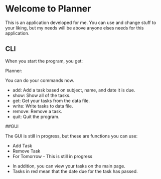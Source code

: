 # Welcome to Planner

This is an application developed for me. You can use and change stuff to your liking, but my needs will be above anyone elses needs for this application.

## CLI

When you start the program, you get:

Planner:

You can do your commands now.

* add:    Add a task based on subject, name, and date it is due.
* show:   Show all of the tasks.
* get:    Get your tasks from the data file.
* write:  Write tasks to data file.
* remove: Remove a task.
* quit:   Quit the program.

##GUI

The GUI is still in progress, but these are functions you can use:

* Add Task
* Remove Task
* For Tomorrow - This is still in progress

- In addition, you can view your tasks on the main page.
- Tasks in red mean that the date due for the task has passed.
